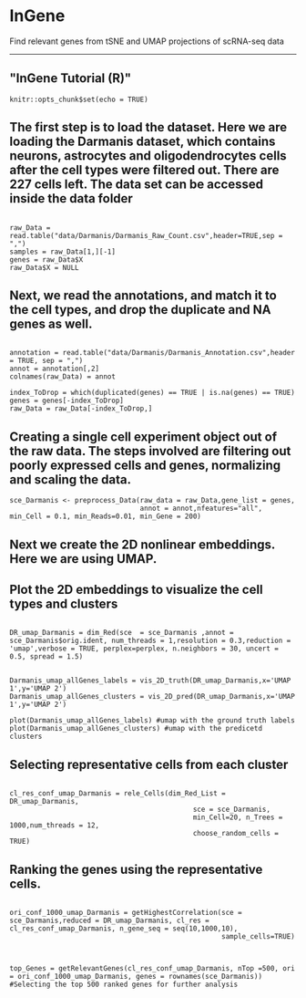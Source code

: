 # InGene
Find relevant genes from tSNE and UMAP projections of scRNA-seq  data

---
"InGene Tutorial (R)"
---

```{r setup, include=FALSE}
knitr::opts_chunk$set(echo = TRUE)
```

## The first step is to load the dataset. Here we are loading the Darmanis dataset, which contains neurons, astrocytes and oligodendrocytes cells after the cell types were filtered out. There are 227 cells left. The data set can be accessed inside the data folder

```{r}

raw_Data = read.table("data/Darmanis/Darmanis_Raw_Count.csv",header=TRUE,sep = ",")
samples = raw_Data[1,][-1]
genes = raw_Data$X
raw_Data$X = NULL
```

## Next, we read the annotations, and match it to the cell types, and drop the duplicate and NA genes as well.

```{r}

annotation = read.table("data/Darmanis/Darmanis_Annotation.csv",header = TRUE, sep = ",")
annot = annotation[,2]
colnames(raw_Data) = annot

index_ToDrop = which(duplicated(genes) == TRUE | is.na(genes) == TRUE)
genes = genes[-index_ToDrop]
raw_Data = raw_Data[-index_ToDrop,]
```

## Creating a single cell experiment object out of the raw data. The steps involved are filtering out poorly expressed cells and genes, normalizing and scaling the data.

```{r}
sce_Darmanis <- preprocess_Data(raw_data = raw_Data,gene_list = genes,
                                annot = annot,nfeatures="all", min_Cell = 0.1, min_Reads=0.01, min_Gene = 200)

```

## Next we create the 2D nonlinear embeddings. Here we are using UMAP. 
## Plot the 2D embeddings to visualize the cell types and clusters

```{r}

DR_umap_Darmanis = dim_Red(sce  = sce_Darmanis ,annot = sce_Darmanis$orig.ident, num_threads = 1,resolution = 0.3,reduction = 'umap',verbose = TRUE, perplex=perplex, n.neighbors = 30, uncert = 0.5, spread = 1.5)


Darmanis_umap_allGenes_labels = vis_2D_truth(DR_umap_Darmanis,x='UMAP 1',y='UMAP 2') 
Darmanis_umap_allGenes_clusters = vis_2D_pred(DR_umap_Darmanis,x='UMAP 1',y='UMAP 2') 

plot(Darmanis_umap_allGenes_labels) #umap with the ground truth labels
plot(Darmanis_umap_allGenes_clusters) #umap with the predicetd clusters
```

## Selecting representative cells from each cluster

```{r}

cl_res_conf_umap_Darmanis = rele_Cells(dim_Red_List = DR_umap_Darmanis,
                                             sce = sce_Darmanis,
                                             min_Cell=20, n_Trees = 1000,num_threads = 12,
                                             choose_random_cells = TRUE)

```

## Ranking the genes using the representative cells. 

```{r}

ori_conf_1000_umap_Darmanis = getHighestCorrelation(sce =  sce_Darmanis,reduced = DR_umap_Darmanis, cl_res = cl_res_conf_umap_Darmanis, n_gene_seq = seq(10,1000,10),
                                                    sample_cells=TRUE)



top_Genes = getRelevantGenes(cl_res_conf_umap_Darmanis, nTop =500, ori = ori_conf_1000_umap_Darmanis, genes = rownames(sce_Darmanis)) #Selecting the top 500 ranked genes for further analysis
```



